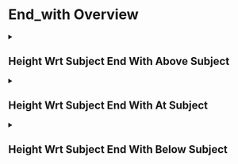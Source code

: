 # End_with Overview

<details>
<summary><h2>Height Wrt Subject End With Above Subject</h2></summary>


<h3>🔵 Label Name:</h3>
<code>height_wrt_subject_end_with_above_subject</code>


<h3>📖 Definition:</h3>
Does the video end with the camera positioned above the subject?

<details>
<summary><h4> Question (Definition)</h4></summary>

</details>

<details>
<summary><h4> Alternative Question</h4></summary>

- Does the shot end with the camera positioned higher than the subject?

- Is the ending frame showing the subject from an elevated position?

- Does the video finish with a high-angle perspective of the subject?

- Is the final shot framed from above the subject?

- Does the sequence conclude with the camera looking down at the subject?

- Is the last shot positioned at a noticeably higher level than the subject?

- Does the video close with an overhead or high-angle framing of the subject?

- Is the ending frame taken from a noticeably higher position than the subject?

</details>

<details>
<summary><h4> Prompt (Definition)</h4></summary>

- A video that ends with the camera positioned above the subject.

</details>

<details>
<summary><h4> Alternative Prompt</h4></summary>

- A shot ending with the camera above the subject.

- A video concluding with a high-angle perspective.

- A sequence ending with the camera looking down at the subject.

- A shot where the subject is framed from an elevated viewpoint.

- A video finishing with a downward-looking camera angle.

- A shot where the subject appears smaller due to the camera’s high position.

- A sequence concluding with the subject framed from a high perspective.

- A video closing with an overhead or high-angle framing of the subject.

</details>

<h4>🟢 Positive:</h4>
<code>self.cam_setup.height_wrt_subject_info['end'] == 'above_subject'</code>

<h4>🔴 Negative:</h4>
<code>self.cam_setup.height_wrt_subject_info['end'] not in ['above_subject', 'unknown']</code>

</details>

<details>
<summary><h2>Height Wrt Subject End With At Subject</h2></summary>


<h3>🔵 Label Name:</h3>
<code>height_wrt_subject_end_with_at_subject</code>


<h3>📖 Definition:</h3>
Does the video end with the camera positioned at the same height as the subject?

<details>
<summary><h4> Question (Definition)</h4></summary>

</details>

<details>
<summary><h4> Alternative Question</h4></summary>

- Does the shot end with the camera level with the subject?

- Is the ending frame showing the subject at eye level?

- Does the video finish with the camera at the subject’s height?

- Is the final shot taken from an eye-level perspective?

- Does the sequence conclude with the camera positioned at subject level?

- Is the last shot framed at the same height as the subject?

- Does the video close with the subject viewed from a neutral angle?

- Is the ending frame taken with the camera at the subject’s natural perspective?

</details>

<details>
<summary><h4> Prompt (Definition)</h4></summary>

- A video that ends with the camera positioned at the same height as the subject.

</details>

<details>
<summary><h4> Alternative Prompt</h4></summary>

- A shot ending with the camera at the subject’s level.

- A video that concludes with an eye-level perspective on the subject.

- A sequence ending with the subject viewed from a neutral height.

- A shot where the subject is framed at the same height as the camera.

- A video that finishes with a straight-on perspective at the subject’s eye level.

- A shot where the subject appears naturally framed from the camera’s height.

- A sequence ending with the subject viewed from an at-subject position.

- A video closing with a neutral-height framing of the subject.

</details>

<h4>🟢 Positive:</h4>
<code>self.cam_setup.height_wrt_subject_info['end'] == 'at_subject'</code>

<h4>🔴 Negative:</h4>
<code>self.cam_setup.height_wrt_subject_info['end'] not in ['at_subject', 'unknown']</code>

</details>

<details>
<summary><h2>Height Wrt Subject End With Below Subject</h2></summary>


<h3>🔵 Label Name:</h3>
<code>height_wrt_subject_end_with_below_subject</code>


<h3>📖 Definition:</h3>
Does the video end with the camera positioned below the subject?

<details>
<summary><h4> Question (Definition)</h4></summary>

</details>

<details>
<summary><h4> Alternative Question</h4></summary>

- Does the shot end with the camera positioned lower than the subject?

- Is the ending frame showing the subject from a low-angle perspective?

- Does the video finish with the camera at a noticeably lower position than the subject?

- Is the final shot framed from below, looking up at the subject?

- Does the sequence conclude with the subject appearing larger due to the low camera angle?

- Is the last shot taken from a lower elevation relative to the subject?

- Does the video close with the subject viewed from a low vantage point?

- Is the ending frame captured from an upward-looking perspective?

</details>

<details>
<summary><h4> Prompt (Definition)</h4></summary>

- A video that ends with the camera positioned below the subject.

</details>

<details>
<summary><h4> Alternative Prompt</h4></summary>

- A shot ending with the camera below the subject.

- A video that concludes with a low-angle perspective of the subject.

- A sequence ending with the subject viewed from a lower position.

- A shot where the subject appears larger due to the low perspective.

- A video that finishes with an upward-looking camera angle.

- A shot where the subject is framed from a noticeably lower viewpoint.

- A sequence concluding with the subject framed from a low perspective.

- A video closing with an upward-framing of the subject.

</details>

<h4>🟢 Positive:</h4>
<code>self.cam_setup.height_wrt_subject_info['end'] == 'below_subject'</code>

<h4>🔴 Negative:</h4>
<code>self.cam_setup.height_wrt_subject_info['end'] not in ['below_subject', 'unknown']</code>

</details>
